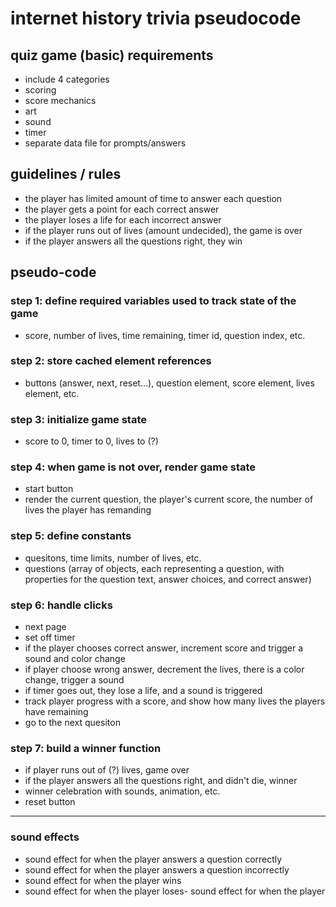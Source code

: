 # internet history trivia pseudocode

<!-- *I will update the wire-frame, as there are a few elements I'm missing.* -->

## quiz game (basic) requirements

- include 4 categories
- scoring
- score mechanics
- art
- sound
- timer
- separate data file for prompts/answers

## guidelines / rules

- the player has limited amount of time to answer each question
- the player gets a point for each correct answer
- the player loses a life for each incorrect answer
- if the player runs out of lives (amount undecided), the game is over
- if the player answers all the questions right, they win

## pseudo-code

<!-- *expanding this further, but here is the introductory pseudo-code* -->

### step 1: define required variables used to track state of the game

- score, number of lives, time remaining, timer id, question index, etc.

### step 2: store cached element references

- buttons (answer, next, reset...), question element, score element, lives element, etc.

### step 3: initialize game state

- score to 0, timer to 0, lives to (?)

### step 4: when game is not over, render game state

- start button
- render the current question, the player's current score, the number of lives the player has remanding

### step 5: define constants

- quesitons, time limits, number of lives, etc.
- questions (array of objects, each representing a question, with properties for the question text, answer choices, and correct answer)

### step 6: handle clicks

- next page
- set off timer
- if the player chooses correct answer, increment score and trigger a sound and color change
- if player choose wrong answer, decrement the lives, there is a color change, trigger a sound
- if timer goes out, they lose a life, and a sound is triggered
- track player progress with a score, and show how many lives the players have remaining
- go to the next quesiton

### step 7: build a winner function

- if player runs out of (?) lives, game over
- if the player answers all the questions right, and didn't die, winner
- winner celebration with sounds, animation, etc.
- reset button

---

### sound effects

  - sound effect for when the player answers a question correctly
  - sound effect for when the player answers a question incorrectly
  - sound effect for when the player wins
  - sound effect for when the player loses- sound effect for when the player